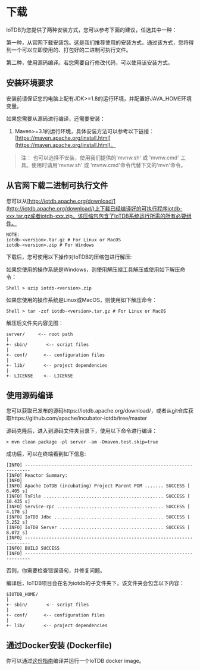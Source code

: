 <!--

```
Licensed to the Apache Software Foundation (ASF) under one
or more contributor license agreements.  See the NOTICE file
distributed with this work for additional information
regarding copyright ownership.  The ASF licenses this file
to you under the Apache License, Version 2.0 (the
"License"); you may not use this file except in compliance
with the License.  You may obtain a copy of the License at

    http://www.apache.org/licenses/LICENSE-2.0

Unless required by applicable law or agreed to in writing,
software distributed under the License is distributed on an
"AS IS" BASIS, WITHOUT WARRANTIES OR CONDITIONS OF ANY
KIND, either express or implied.  See the License for the
specific language governing permissions and limitations
under the License.
```

-->

# 下载

IoTDB为您提供了两种安装方式，您可以参考下面的建议，任选其中一种：

第一种，从官网下载安装包。这是我们推荐使用的安装方式，通过该方式，您将得到一个可以立即使用的、打包好的二进制可执行文件。

第二种，使用源码编译。若您需要自行修改代码，可以使用该安装方式。

## 安装环境要求

安装前请保证您的电脑上配有JDK>=1.8的运行环境，并配置好JAVA_HOME环境变量。

如果您需要从源码进行编译，还需要安装：

1. Maven>=3.1的运行环境，具体安装方法可以参考以下链接：[https://maven.apache.org/install.html](https://maven.apache.org/install.html)。

> 注： 也可以选择不安装，使用我们提供的'mvnw.sh' 或 'mvnw.cmd' 工具。使用时请用'mvnw.sh' 或 'mvnw.cmd'命令代替下文的'mvn'命令。

## 从官网下载二进制可执行文件

您可以从[http://iotdb.apache.org/download/](http://iotdb.apache.org/download/)上下载已经编译好的可执行程序iotdb-xxx.tar.gz或者iotdb-xxx.zip，该压缩包包含了IoTDB系统运行所需的所有必要组件。

```
NOTE:
iotdb-<version>.tar.gz # For Linux or MacOS
iotdb-<version>.zip # For Windows
```

下载后，您可使用以下操作对IoTDB的压缩包进行解压: 

如果您使用的操作系统是Windows，则使用解压缩工具解压或使用如下解压命令：

```
Shell > uzip iotdb-<version>.zip
```

如果您使用的操作系统是Linux或MacOS，则使用如下解压命令：

```
Shell > tar -zxf iotdb-<version>.tar.gz # For Linux or MacOS
```

解压后文件夹内容见图：

```
server/     <-- root path
|
+- sbin/       <-- script files
|
+- conf/      <-- configuration files
|
+- lib/       <-- project dependencies
|
+- LICENSE    <-- LICENSE
```

## 使用源码编译

您可以获取已发布的源码https://iotdb.apache.org/download/，或者从git仓库获取https://github.com/apache/incubator-iotdb/tree/master

源码克隆后，进入到源码文件夹目录下，使用以下命令进行编译：

```
> mvn clean package -pl server -am -Dmaven.test.skip=true
```

成功后，可以在终端看到如下信息:

```
[INFO] ------------------------------------------------------------------------
[INFO] Reactor Summary:
[INFO]
[INFO] Apache IoTDB (incubating) Project Parent POM ....... SUCCESS [  6.405 s]
[INFO] TsFile ............................................. SUCCESS [ 10.435 s]
[INFO] Service-rpc ........................................ SUCCESS [  4.170 s]
[INFO] IoTDB Jdbc ......................................... SUCCESS [  3.252 s]
[INFO] IoTDB Server ....................................... SUCCESS [  8.072 s]
[INFO] ------------------------------------------------------------------------
[INFO] BUILD SUCCESS
[INFO] ------------------------------------------------------------------------
```

否则，你需要检查错误语句，并修复问题。

编译后，IoTDB项目会在名为iotdb的子文件夹下，该文件夹会包含以下内容：

```
$IOTDB_HOME/
|
+- sbin/       <-- script files
|
+- conf/      <-- configuration files
|
+- lib/       <-- project dependencies
```

## 通过Docker安装 (Dockerfile)

你可以通过[这份指南](../3-Server/5-Docker%20Image.html)编译并运行一个IoTDB docker image。
